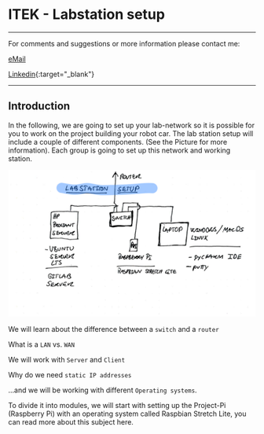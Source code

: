 # ITEK - Labstation setup

______
For comments and suggestions or more information please contact me:

[eMail](mailto:hans@eaaa.dk)

[Linkedin](https://www.linkedin.com/in/hansjeppesen/){:target="_blank"}

______

## <span>Introduction</span>

In the following, we are going to set up your lab-network so it is possible for you to work on the project building your robot car. The lab station setup will include a couple of different components. (See the Picture for more information). Each group is going to set up this network and working station.

![labstation setup](https://github.com/hanshenrikjeppesen/Labstation_setup/blob/master/docs/images/pic01.PNG?raw=true)

We will learn about the difference between a ```switch``` and a ```router```

What is a ```LAN``` vs. ```WAN```

We will work with ```Server``` and ```Client```

Why do we need ```static IP addresses```

...and we will be working with different ```Operating systems```.

To divide it into modules, we will start with setting up the Project-Pi (Raspberry Pi) with an operating system called Raspbian Stretch Lite, you can read more about this subject here.
